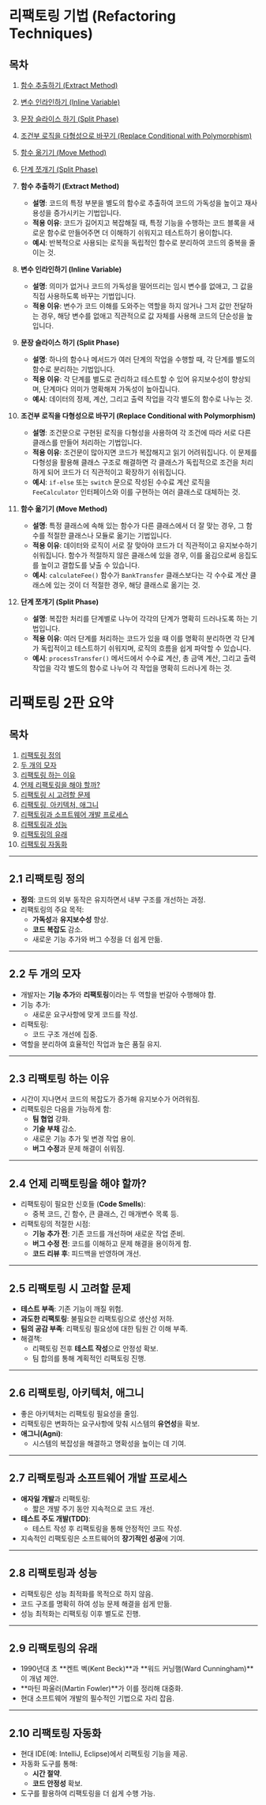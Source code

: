 # 리팩토링 기법 (Refactoring Techniques)
## 목차
1. [함수 추출하기 (Extract Method)](#함수-추출하기-extract-method)
2. [변수 인라인하기 (Inline Variable)](#변수-인라인하기-inline-variable)
3. [문장 슬라이스 하기 (Split Phase)](#문장-슬라이스-하기-split-phase)
4. [조건부 로직을 다형성으로 바꾸기 (Replace Conditional with Polymorphism)](#조건부-로직을-다형성으로-바꾸기-replace-conditional-with-polymorphism)
5. [함수 옮기기 (Move Method)](#함수-옮기기-move-method)
6. [단계 쪼개기 (Split Phase)](#단계-쪼개기-split-phase)



1. **함수 추출하기 (Extract Method)**
    - **설명**: 코드의 특정 부분을 별도의 함수로 추출하여 코드의 가독성을 높이고 재사용성을 증가시키는 기법입니다.
    - **적용 이유**: 코드가 길어지고 복잡해질 때, 특정 기능을 수행하는 코드 블록을 새로운 함수로 만들어주면 더 이해하기 쉬워지고 테스트하기 용이합니다.
    - **예시**: 반복적으로 사용되는 로직을 독립적인 함수로 분리하여 코드의 중복을 줄이는 것.

2. **변수 인라인하기 (Inline Variable)**
    - **설명**: 의미가 없거나 코드의 가독성을 떨어뜨리는 임시 변수를 없애고, 그 값을 직접 사용하도록 바꾸는 기법입니다.
    - **적용 이유**: 변수가 코드 이해를 도와주는 역할을 하지 않거나 그저 값만 전달하는 경우, 해당 변수를 없애고 직관적으로 값 자체를 사용해 코드의 단순성을 높입니다.

3. **문장 슬라이스 하기 (Split Phase)**
    - **설명**: 하나의 함수나 메서드가 여러 단계의 작업을 수행할 때, 각 단계를 별도의 함수로 분리하는 기법입니다.
    - **적용 이유**: 각 단계를 별도로 관리하고 테스트할 수 있어 유지보수성이 향상되며, 단계마다 의미가 명확해져 가독성이 높아집니다.
    - **예시**: 데이터의 정제, 계산, 그리고 출력 작업을 각각 별도의 함수로 나누는 것.

4. **조건부 로직을 다형성으로 바꾸기 (Replace Conditional with Polymorphism)**
    - **설명**: 조건문으로 구현된 로직을 다형성을 사용하여 각 조건에 따라 서로 다른 클래스를 만들어 처리하는 기법입니다.
    - **적용 이유**: 조건문이 많아지면 코드가 복잡해지고 읽기 어려워집니다. 이 문제를 다형성을 활용해 클래스 구조로 해결하면 각 클래스가 독립적으로 조건을 처리하게 되어 코드가 더 직관적이고 확장하기 쉬워집니다.
    - **예시**: `if-else` 또는 `switch` 문으로 작성된 수수료 계산 로직을 `FeeCalculator` 인터페이스와 이를 구현하는 여러 클래스로 대체하는 것.

5. **함수 옮기기 (Move Method)**
    - **설명**: 특정 클래스에 속해 있는 함수가 다른 클래스에서 더 잘 맞는 경우, 그 함수를 적절한 클래스나 모듈로 옮기는 기법입니다.
    - **적용 이유**: 데이터와 로직이 서로 잘 맞아야 코드가 더 직관적이고 유지보수하기 쉬워집니다. 함수가 적절하지 않은 클래스에 있을 경우, 이를 옮김으로써 응집도를 높이고 결합도를 낮출 수 있습니다.
    - **예시**: `calculateFee()` 함수가 `BankTransfer` 클래스보다는 각 수수료 계산 클래스에 있는 것이 더 적절한 경우, 해당 클래스로 옮기는 것.

6. **단계 쪼개기 (Split Phase)**
    - **설명**: 복잡한 처리를 단계별로 나누어 각각의 단계가 명확히 드러나도록 하는 기법입니다.
    - **적용 이유**: 여러 단계를 처리하는 코드가 있을 때 이를 명확히 분리하면 각 단계가 독립적이고 테스트하기 쉬워지며, 로직의 흐름을 쉽게 파악할 수 있습니다.
    - **예시**: `processTransfer()` 메서드에서 수수료 계산, 총 금액 계산, 그리고 출력 작업을 각각 별도의 함수로 나누어 각 작업을 명확히 드러나게 하는 것.

# 리팩토링 2판 요약

## 목차
1. [리팩토링 정의](#21-리팩토링-정의)
2. [두 개의 모자](#22-두-개의-모자)
3. [리팩토링 하는 이유](#23-리팩토링-하는-이유)
4. [언제 리팩토링을 해야 할까?](#24-언제-리팩토링을-해야-할까)
5. [리팩토링 시 고려할 문제](#25-리팩토링-시-고려할-문제)
6. [리팩토링, 아키텍처, 애그니](#26-리팩토링-아키텍처-애그니)
7. [리팩토링과 소프트웨어 개발 프로세스](#27-리팩토링과-소프트웨어-개발-프로세스)
8. [리팩토링과 성능](#28-리팩토링과-성능)
9. [리팩토링의 유래](#29-리팩토링의-유래)
10. [리팩토링 자동화](#210-리팩토링-자동화)

---

## 2.1 리팩토링 정의
- **정의**: 코드의 외부 동작은 유지하면서 내부 구조를 개선하는 과정.
- 리팩토링의 주요 목적:
   - **가독성**과 **유지보수성** 향상.
   - **코드 복잡도** 감소.
   - 새로운 기능 추가와 버그 수정을 더 쉽게 만듦.

---

## 2.2 두 개의 모자
- 개발자는 **기능 추가**와 **리팩토링**이라는 두 역할을 번갈아 수행해야 함.
- 기능 추가:
   - 새로운 요구사항에 맞게 코드를 작성.
- 리팩토링:
   - 코드 구조 개선에 집중.
- 역할을 분리하여 효율적인 작업과 높은 품질 유지.

---

## 2.3 리팩토링 하는 이유
- 시간이 지나면서 코드의 복잡도가 증가해 유지보수가 어려워짐.
- 리팩토링은 다음을 가능하게 함:
   - **팀 협업** 강화.
   - **기술 부채** 감소.
   - 새로운 기능 추가 및 변경 작업 용이.
   - **버그 수정**과 문제 해결이 쉬워짐.

---

## 2.4 언제 리팩토링을 해야 할까?
- 리팩토링이 필요한 신호들 (**Code Smells**):
   - 중복 코드, 긴 함수, 큰 클래스, 긴 매개변수 목록 등.
- 리팩토링의 적절한 시점:
   - **기능 추가 전**: 기존 코드를 개선하며 새로운 작업 준비.
   - **버그 수정 전**: 코드를 이해하고 문제 해결을 용이하게 함.
   - **코드 리뷰 후**: 피드백을 반영하며 개선.

---

## 2.5 리팩토링 시 고려할 문제
- **테스트 부족**: 기존 기능이 깨질 위험.
- **과도한 리팩토링**: 불필요한 리팩토링으로 생산성 저하.
- **팀의 공감 부족**: 리팩토링 필요성에 대한 팀원 간 이해 부족.
- 해결책:
   - 리팩토링 전후 **테스트 작성**으로 안정성 확보.
   - 팀 합의를 통해 계획적인 리팩토링 진행.

---

## 2.6 리팩토링, 아키텍처, 애그니
- 좋은 아키텍처는 리팩토링 필요성을 줄임.
- 리팩토링은 변화하는 요구사항에 맞춰 시스템의 **유연성**을 확보.
- **애그니(Agni)**:
   - 시스템의 복잡성을 해결하고 명확성을 높이는 데 기여.

---

## 2.7 리팩토링과 소프트웨어 개발 프로세스
- **애자일 개발**과 리팩토링:
   - 짧은 개발 주기 동안 지속적으로 코드 개선.
- **테스트 주도 개발(TDD)**:
   - 테스트 작성 후 리팩토링을 통해 안정적인 코드 작성.
- 지속적인 리팩토링은 소프트웨어의 **장기적인 성공**에 기여.

---

## 2.8 리팩토링과 성능
- 리팩토링은 성능 최적화를 목적으로 하지 않음.
- 코드 구조를 명확히 하여 성능 문제 해결을 쉽게 만듦.
- 성능 최적화는 리팩토링 이후 별도로 진행.

---

## 2.9 리팩토링의 유래
- 1990년대 초 **켄트 벡(Kent Beck)**과 **워드 커닝햄(Ward Cunningham)**이 개념 제안.
- **마틴 파울러(Martin Fowler)**가 이를 정리해 대중화.
- 현대 소프트웨어 개발의 필수적인 기법으로 자리 잡음.

---

## 2.10 리팩토링 자동화
- 현대 IDE(예: IntelliJ, Eclipse)에서 리팩토링 기능을 제공.
- 자동화 도구를 통해:
   - **시간 절약**.
   - **코드 안정성** 확보.
- 도구를 활용하여 리팩토링을 더 쉽게 수행 가능.


